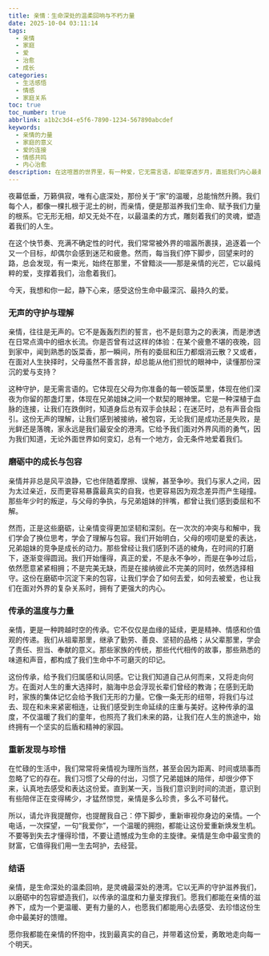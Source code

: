 ```yaml
---
title: 亲情：生命深处的温柔回响与不朽力量
date: 2025-10-04 03:11:14
tags:
  - 亲情
  - 家庭
  - 爱
  - 治愈
  - 成长
categories:
  - 生活感悟
  - 情感
  - 家庭关系
toc: true
toc_number: true
abbrlink: a1b2c3d4-e5f6-7890-1234-567890abcdef
keywords:
  - 亲情的力量
  - 家庭的意义
  - 爱的连接
  - 情感共鸣
  - 内心治愈
description: 在这喧嚣的世界里，有一种爱，它无需言语，却能穿透岁月，直抵我们内心最柔软的角落——那就是亲情。它像一盏永不熄灭的灯，照亮我们前行的路；又像一湾深邃的港湾，无论风浪多大，总能给予我们最坚实的依靠。本文将带你一同感受亲情那份无声的守护、磨砺中的成长，以及传承的温暖与力量，唤醒我们对这份生命馈赠的珍视与感恩。
---
```


夜幕低垂，万籁俱寂，唯有心底深处，那份关于“家”的温暖，总能悄然升腾。我们每个人，都像一棵扎根于泥土的树，而亲情，便是那滋养我们生命、赋予我们力量的根系。它无形无相，却又无处不在，以最温柔的方式，雕刻着我们的灵魂，塑造着我们的人生。

在这个快节奏、充满不确定性的时代，我们常常被外界的喧嚣所裹挟，追逐着一个又一个目标，却偶尔会感到迷茫和疲惫。然而，每当我们停下脚步，回望来时的路，总会发现，有一束光，始终在那里，不曾黯淡——那是亲情的光芒，它以最纯粹的爱，支撑着我们，治愈着我们。

今天，我想和你一起，静下心来，感受这份生命中最深沉、最持久的爱。

### 无声的守护与理解

亲情，往往是无声的。它不是轰轰烈烈的誓言，也不是刻意为之的表演，而是渗透在日常点滴中的细水长流。你是否曾有过这样的体验：在某个疲惫不堪的夜晚，回到家中，闻到熟悉的饭菜香，那一瞬间，所有的委屈和压力都烟消云散？又或者，在面对人生抉择时，父母虽然不善言辞，却总能从他们担忧的眼神中，读懂那份深沉的爱与支持？

这种守护，是无需言语的。它体现在父母为你准备的每一顿饭菜里，体现在他们深夜为你留的那盏灯里，体现在兄弟姐妹之间一个默契的眼神里。它是一种深植于血脉的连接，让我们在跌倒时，知道身后总有双手会扶起；在迷茫时，总有声音会指引。这份无声的理解，让我们感到被接纳，被包容，无论我们是成功还是失败，是光鲜还是落魄，家永远是我们最安全的港湾。它给予我们面对外界风雨的勇气，因为我们知道，无论外面世界如何变幻，总有一个地方，会无条件地爱着我们。

### 磨砺中的成长与包容

亲情并非总是风平浪静，它也伴随着摩擦、误解，甚至争吵。我们与家人之间，因为太过亲近，反而更容易暴露最真实的自我，也更容易因为观念差异而产生碰撞。那些年少时的叛逆，与父母的争执，与兄弟姐妹的拌嘴，都曾让我们感到委屈和不解。

然而，正是这些磨砺，让亲情变得更加坚韧和深刻。在一次次的冲突与和解中，我们学会了换位思考，学会了理解与包容。我们开始明白，父母的唠叨是爱的表达，兄弟姐妹的竞争是成长的动力。那些曾经让我们感到不适的棱角，在时间的打磨下，逐渐变得圆润。我们开始懂得，真正的爱，不是永不争吵，而是在争吵过后，依然愿意紧紧相拥；不是完美无缺，而是在接纳彼此不完美的同时，依然选择相守。这份在磨砺中沉淀下来的包容，让我们学会了如何去爱，如何去被爱，也让我们在面对外界的复杂关系时，拥有了更强大的内心。

### 传承的温度与力量

亲情，更是一种跨越时空的传承。它不仅仅是血缘的延续，更是精神、情感和价值观的传递。我们从祖辈那里，继承了勤劳、善良、坚韧的品格；从父辈那里，学会了责任、担当、奉献的意义。那些家族的传统，那些代代相传的故事，那些熟悉的味道和声音，都构成了我们生命中不可磨灭的印记。

这份传承，给予我们归属感和认同感。它让我们知道自己从何而来，又将走向何方。在面对人生的重大选择时，脑海中总会浮现长辈们曾经的教诲；在感到无助时，家族的集体记忆会给予我们无形的力量。它像一条无形的纽带，将我们与过去、现在和未来紧密相连，让我们感受到生命延续的庄重与美好。这种传承的温度，不仅温暖了我们的童年，也照亮了我们未来的路，让我们在人生的旅途中，始终拥有一个坚实的后盾和精神的家园。

### 重新发现与珍惜

在忙碌的生活中，我们常常将亲情视为理所当然，甚至会因为距离、时间或琐事而忽略了它的存在。我们习惯了父母的付出，习惯了兄弟姐妹的陪伴，却很少停下来，认真地去感受和表达这份爱。直到某一天，当我们意识到时间的流逝，意识到有些陪伴正在变得稀少，才猛然惊觉，亲情是多么珍贵，多么不可替代。

所以，请允许我提醒你，也提醒我自己：停下脚步，重新审视你身边的亲情。一个电话，一次探望，一句“我爱你”，一个温暖的拥抱，都能让这份爱重新焕发生机。不要等到失去才懂得珍惜，不要让遗憾成为生命的主旋律。亲情是生命中最宝贵的财富，它值得我们用一生去呵护，去经营。

### 结语

亲情，是生命深处的温柔回响，是灵魂最深处的港湾。它以无声的守护滋养我们，以磨砺中的包容塑造我们，以传承的温度和力量支撑我们。愿我们都能在亲情的滋养下，成为一个更温暖、更有力量的人，也愿我们都能用心去感受、去珍惜这份生命中最美好的馈赠。

愿你我都能在亲情的怀抱中，找到最真实的自己，并带着这份爱，勇敢地走向每一个明天。